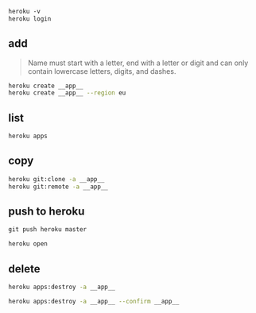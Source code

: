 ```txt
heroku -v
heroku login
```


## add
> Name must start with a letter, end with a letter or digit
> and can only contain lowercase letters, digits, and dashes.
```bash
heroku create __app__ 
heroku create __app__ --region eu
```


## list
```bash
heroku apps
```


## copy
```bash
heroku git:clone -a __app__
heroku git:remote -a __app__
```


## push to heroku
```txt
git push heroku master

heroku open
```


## delete
```bash
heroku apps:destroy -a __app__ 

heroku apps:destroy -a __app__ --confirm __app__
```
